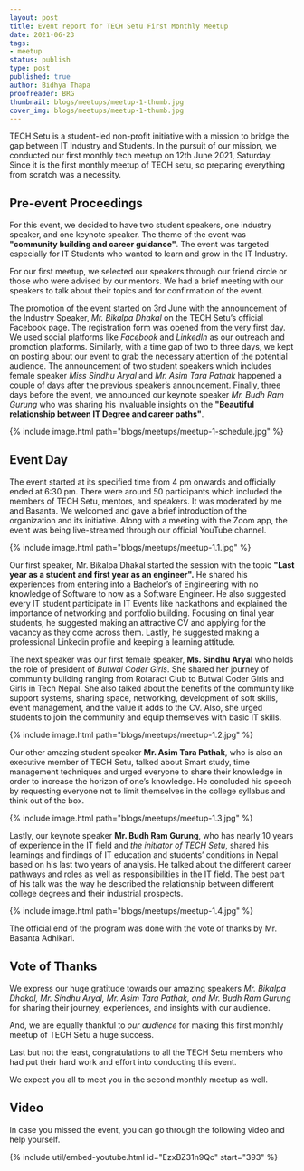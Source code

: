 ```yaml
---
layout: post
title: Event report for TECH Setu First Monthly Meetup
date: 2021-06-23
tags:
- meetup
status: publish
type: post
published: true
author: Bidhya Thapa
proofreader: BRG
thumbnail: blogs/meetups/meetup-1-thumb.jpg
cover_img: blogs/meetups/meetup-1-thumb.jpg
---
```


TECH Setu is a student-led non-profit initiative with a mission to bridge the gap between IT Industry and Students.
In the pursuit of our mission, we conducted our first monthly tech meetup on 12th June 2021, Saturday.
Since it is the first monthly meetup of TECH setu, so preparing everything from scratch was a necessity.

## Pre-event Proceedings

For this event, we decided to have two student speakers, one industry speaker, and one keynote speaker.
The theme of the event was __"community building and career guidance"__. The event was targeted especially for
IT Students who wanted to learn and grow in the IT Industry.

For our first meetup, we selected our speakers through our friend circle or those who were advised by our mentors.
We had a brief meeting with our speakers to talk about their topics and for confirmation of the event.

The promotion of the event started on 3rd June with the announcement of the Industry Speaker, _Mr. Bikalpa Dhakal_
on the TECH Setu’s official Facebook page. The registration form was opened from the very first day.
We used social platforms like _Facebook_ and _LinkedIn_ as our outreach and promotion platforms.
Similarly, with a time gap of two to three days, we kept on posting about our event to grab the necessary
attention of the potential audience. The announcement of two student speakers which includes female speaker
_Miss Sindhu Aryal_ and _Mr. Asim Tara Pathak_ happened a couple of days after the previous speaker’s announcement.
Finally, three days before the event, we announced our keynote speaker _Mr. Budh Ram Gurung_ who was sharing
his invaluable insights on the __"Beautiful relationship between IT Degree and career paths"__.

{% include image.html path="blogs/meetups/meetup-1-schedule.jpg" %}

## Event Day

The event started at its specified time from 4 pm onwards and officially ended at 6:30 pm. There were around
50 participants which included the members of TECH Setu, mentors, and speakers. It was moderated by me and
Basanta. We welcomed and gave a brief introduction of the organization and its initiative. Along with a meeting
with the Zoom app, the event was being live-streamed through our official YouTube channel.

{% include image.html path="blogs/meetups/meetup-1.1.jpg" %}

Our first speaker, Mr. Bikalpa Dhakal started the session with the topic
__"Last year as a student and first year as an engineer".__ He shared his experiences from entering into a
Bachelor’s of Engineering with no knowledge of Software to now as a Software Engineer. He also suggested every
IT student participate in IT Events like hackathons and explained the importance of networking and portfolio
building. Focusing on final year students, he suggested making an attractive CV and applying for the vacancy
as they come across them. Lastly, he suggested making a professional Linkedin profile and keeping a
learning attitude.

The next speaker was our first female speaker, __Ms. Sindhu Aryal__ who holds the role of president of
_Butwal Coder Girls_. She shared her journey of community building ranging from Rotaract Club to
Butwal Coder Girls and Girls in Tech Nepal. She also talked about the benefits of the community like support
systems, sharing space, networking, development of soft skills, event management, and the value it adds to
the CV. Also, she urged students to join the community and equip themselves with basic IT skills.

{% include image.html path="blogs/meetups/meetup-1.2.jpg" %}

Our other amazing student speaker __Mr. Asim Tara Pathak__, who is also an executive member of TECH Setu,
talked about Smart study, time management techniques and urged everyone to share their knowledge in order to
increase the horizon of one’s knowledge. He concluded his speech by requesting everyone not to limit
themselves in the college syllabus and think out of the box.

{% include image.html path="blogs/meetups/meetup-1.3.jpg" %}

Lastly, our keynote speaker __Mr. Budh Ram Gurung__, who has nearly 10 years of experience in the IT field and
_the initiator of TECH Setu_, shared his learnings and findings of IT education and students’ conditions in
Nepal based on his last two years of analysis. He talked about the different career pathways and roles as
well as responsibilities in the IT field. The best part of his talk was the way he described the relationship
between different college degrees and their industrial prospects.

{% include image.html path="blogs/meetups/meetup-1.4.jpg" %}

The official end of the program was done with the vote of thanks by Mr. Basanta Adhikari.

## Vote of Thanks

We express our huge gratitude towards our amazing speakers _Mr. Bikalpa Dhakal, Mr. Sindhu Aryal,_
_Mr. Asim Tara Pathak, and Mr. Budh Ram Gurung_ for sharing their journey, experiences, and insights with our
audience.

And, we are equally thankful to _our audience_ for making this first monthly meetup of TECH Setu a huge success.

Last but not the least, congratulations to all the TECH Setu members who had put their hard work and effort
into conducting this event.

We expect you all to meet you in the second monthly meetup as well.

## Video

In case you missed the event, you can go through the following video and help yourself.

{% include util/embed-youtube.html id="EzxBZ31n9Qc" start="393" %}


